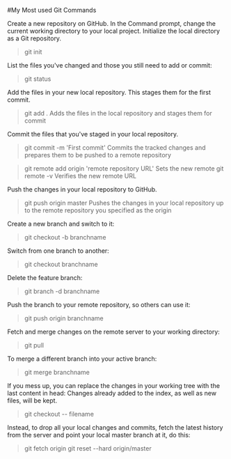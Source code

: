 #My Most used Git Commands

Create a new repository on GitHub.
In the Command prompt, change the current working directory to your local project.
Initialize the local directory as a Git repository.
>git init

List the files you've changed and those you still need to add or commit:	
>git status

Add the files in your new local repository. This stages them for the first commit.
>git add .
Adds the files in the local repository and stages them for commit


Commit the files that you've staged in your local repository.
>git commit -m 'First commit'
Commits the tracked changes and prepares them to be pushed to a remote repository

>git remote add origin 'remote repository URL'
Sets the new remote
>git remote -v
Verifies the new remote URL

Push the changes in your local repository to GitHub.
>git push origin master
Pushes the changes in your local repository up to the remote repository you specified as the origin

Create a new branch and switch to it:	
>git checkout -b branchname

Switch from one branch to another:	
>git checkout branchname

Delete the feature branch:	
>git branch -d branchname

Push the branch to your remote repository, so others can use it:	
>git push origin branchname

Fetch and merge changes on the remote server to your working directory:	
>git pull

To merge a different branch into your active branch:	
>git merge branchname

If you mess up, you can replace the changes in your working tree with the last content in head:
Changes already added to the index, as well as new files, will be kept.
>git checkout -- filename

Instead, to drop all your local changes and commits, fetch the latest history from the server and point your local master branch at it, do this:	
>git fetch origin
>git reset --hard origin/master